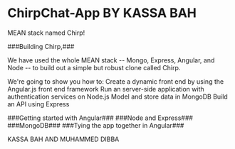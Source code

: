 ﻿# ChirpChat-App BY KASSA BAH 
MEAN stack  named Chirp!

###Building Chirp,###

We have used the whole MEAN stack -- Mongo, Express, Angular, and Node -- to build out a simple but robust clone called Chirp.

We're going to show you how to: Create a dynamic front end by using the Angular.js front end framework Run an server-side application with authentication services on Node.js Model and store data in MongoDB Build an API using Express

###Getting started with Angular### ###Node and Express### ###MongoDB### ###Tying the app together in Angular###

KASSA BAH AND MUHAMMED DIBBA

